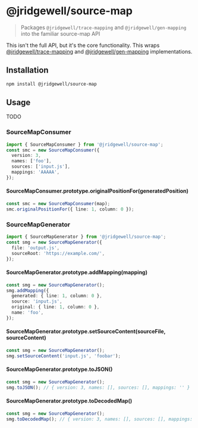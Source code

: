 # @jridgewell/source-map

> Packages `@jridgewell/trace-mapping` and `@jridgewell/gen-mapping` into the familiar source-map API

This isn't the full API, but it's the core functionality. This wraps
[@jridgewell/trace-mapping][trace-mapping] and [@jridgewell/gen-mapping][gen-mapping]
implementations.

## Installation

```sh
npm install @jridgewell/source-map
```

## Usage

TODO

### SourceMapConsumer

```typescript
import { SourceMapConsumer } from '@jridgewell/source-map';
const smc = new SourceMapConsumer({
  version: 3,
  names: ['foo'],
  sources: ['input.js'],
  mappings: 'AAAAA',
});
```

#### SourceMapConsumer.prototype.originalPositionFor(generatedPosition)

```typescript
const smc = new SourceMapConsumer(map);
smc.originalPositionFor({ line: 1, column: 0 });
```

### SourceMapGenerator

```typescript
import { SourceMapGenerator } from '@jridgewell/source-map';
const smg = new SourceMapGenerator({
  file: 'output.js',
  sourceRoot: 'https://example.com/',
});
```

#### SourceMapGenerator.prototype.addMapping(mapping)

```typescript
const smg = new SourceMapGenerator();
smg.addMapping({
  generated: { line: 1, column: 0 },
  source: 'input.js',
  original: { line: 1, column: 0 },
  name: 'foo',
});
```

#### SourceMapGenerator.prototype.setSourceContent(sourceFile, sourceContent)

```typescript
const smg = new SourceMapGenerator();
smg.setSourceContent('input.js', 'foobar');
```

#### SourceMapGenerator.prototype.toJSON()

```typescript
const smg = new SourceMapGenerator();
smg.toJSON(); // { version: 3, names: [], sources: [], mappings: '' }
```

#### SourceMapGenerator.prototype.toDecodedMap()

```typescript
const smg = new SourceMapGenerator();
smg.toDecodedMap(); // { version: 3, names: [], sources: [], mappings: [] }
```

[trace-mapping]: https://github.com/jridgewell/trace-mapping/
[gen-mapping]: https://github.com/jridgewell/gen-mapping/
